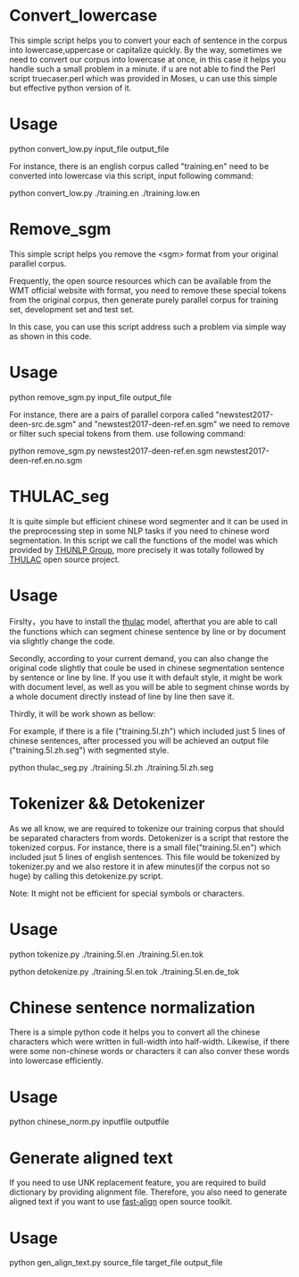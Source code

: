 # Convert_lowercase 
This simple script helps you to convert your each of sentence in the corpus into lowercase,uppercase or capitalize quickly. By the way, sometimes we need to convert our corpus into lowercase at once, in this case it helps you handle such a small problem in a minute. if u are not able to find the Perl script truecaser.perl which was provided in Moses, u can use this simple but effective python version of it.

# Usage
python convert_low.py input_file output_file

For instance, there is an english corpus called "training.en" need to be converted into lowercase via this script, input following command:

python convert_low.py ./training.en ./training.low.en

# Remove_sgm
This simple script helps you remove the &lt;sgm> format from your original parallel corpus.

Frequently, the open source resources which can be available from the WMT official website with <sgm> format, you need to remove these special tokens from the original corpus, then generate purely parallel corpus for training set, development set and test set.

In this case, you can use this script address such a problem via simple way as shown in this code.

# Usage
python remove_sgm.py input_file output_file

For instance, there are a pairs of parallel corpora called "newstest2017-deen-src.de.sgm" and "newstest2017-deen-ref.en.sgm" we need to remove or filter such special tokens from them. use following command:

python remove_sgm.py newstest2017-deen-ref.en.sgm newstest2017-deen-ref.en.no.sgm

# THULAC_seg
It is quite simple but efficient chinese word segmenter and it can be used in the preprocessing step in some NLP tasks if you need to chinese word segmentation. In this script we call the functions of the model was which provided by [THUNLP Group](http://nlp.csai.tsinghua.edu.cn/site2/index.php?lang=en), more precisely it was totally followed by [THULAC](https://github.com/thunlp/THULAC) open source project.

# Usage
Firslty，you have to install the [thulac](https://github.com/thunlp/THULAC) model, afterthat you are able to call the functions which can segment chinese sentence by line or by document via slightly change the code.

Secondly, according to your current demand, you can also change the original code slightly that coule be used in chinese segmentation sentence by sentence or line by line. If you use it with default style, it might be work with document level, as well as you will be able to segment chinse words by a whole document directly instead of line by line then save it.

Thirdly, it will be work shown as bellow:

For example, if there is a file ("training.5l.zh") which included just 5 lines of chinese sentences, after processed you will be achieved an output file ("training.5l.zh.seg") with segmented style.

python thulac_seg.py ./training.5l.zh ./training.5l.zh.seg

# Tokenizer && Detokenizer
As we  all know, we are required to tokenize our training corpus that should be separated characters from words.
Detokenizer is a script that restore the tokenized corpus. For instance, there is a small file("training.5l.en")  which included jsut 5 lines of english sentences. This file would be tokenized by tokenizer.py and we also restore it in afew minutes(if the corpus not so huge) by calling this detokenize.py script.

Note: It might not be efficient for special symbols or characters.


# Usage
python tokenize.py ./training.5l.en ./training.5l.en.tok

python detokenize.py  ./training.5l.en.tok ./training.5l.en.de_tok

# Chinese sentence normalization
There is a simple python code it helps you to convert all the chinese characters which were written in full-width into half-width.
Likewise, if there were some non-chinese words or characters it can also conver these words into lowercase efficiently.

# Usage
python chinese_norm.py inputfile outputfile

# Generate aligned text
If you need to use UNK replacement feature, you are required to build dictionary by providing alignment file. Therefore, you also need to generate aligned text if you want to use [fast-align](https://github.com/clab/fast_align) open source toolkit.

# Usage
python gen_align_text.py source_file target_file output_file


